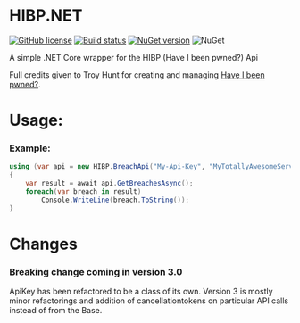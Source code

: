 # HIBP.NET
[![GitHub license](https://img.shields.io/github/license/VisualBean/HIBP.NET.svg)](https://github.com/VisualBean/HIBP.NET/blob/master/LICENSE) [![Build status](https://ci.appveyor.com/api/projects/status/6hhatdf7gw60thgn?svg=true)](https://ci.appveyor.com/project/alexintime/hibp-net) [![NuGet version](https://badge.fury.io/nu/HIBP.NET.svg)](https://badge.fury.io/nu/HIBP.NET)
![NuGet](https://img.shields.io/nuget/dt/HIBP.NET.svg)


A simple .NET Core wrapper for the HIBP (Have I been pwned?) Api

Full credits given to Troy Hunt for creating and managing [Have I been pwned?](https://haveibeenpwned.com).

Usage:
===

### Example:
```csharp
using (var api = new HIBP.BreachApi("My-Api-Key", "MyTotallyAwesomeService"))
{
    var result = await api.GetBreachesAsync();
    foreach(var breach in result)
        Console.WriteLine(breach.ToString());
}
```


Changes
===
### Breaking change coming in version 3.0
ApiKey has been refactored to be a class of its own.
Version 3 is mostly minor refactorings and addition of cancellationtokens on particular API calls instead of from the Base.
